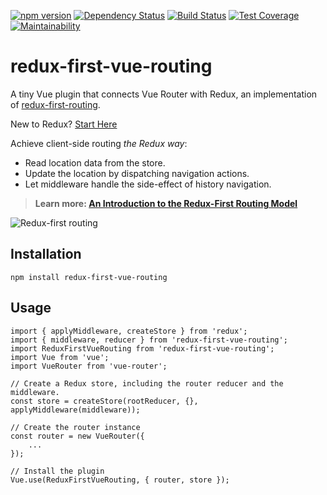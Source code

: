 [![npm version](https://badge.fury.io/js/redux-first-vue-routing.svg)](https://badge.fury.io/js/redux-first-vue-routing)
[![Dependency Status](https://david-dm.org/kaidjohnson/redux-first-vue-routing/dev-status.svg)](https://david-dm.org/kaidjohnson/redux-first-vue-routing?type=dev)
[![Build Status](https://travis-ci.org/kaidjohnson/redux-first-vue-routing.svg?branch=master)](https://travis-ci.org/kaidjohnson/redux-first-vue-routing)
[![Test Coverage](https://api.codeclimate.com/v1/badges/e84db5d5c2cd53e07c3e/test_coverage)](https://codeclimate.com/github/kaidjohnson/redux-first-vue-routing/test_coverage)
[![Maintainability](https://api.codeclimate.com/v1/badges/7d365790eeac9659d37f/maintainability)](https://codeclimate.com/github/kaidjohnson/redux-first-vue-routing/maintainability)

# redux-first-vue-routing

A tiny Vue plugin that connects Vue Router with Redux, an implementation of [redux-first-routing](https://github.com/mksarge/redux-first-routing).

New to Redux? [Start Here](https://redux.js.org/introduction/getting-started)

Achieve client-side routing *the Redux way*:

- Read location data from the store.
- Update the location by dispatching navigation actions.
- Let middleware handle the side-effect of history navigation.

> **Learn more: [An Introduction to the Redux-First Routing Model](https://medium.com/@mksarge/an-introduction-to-the-redux-first-routing-model-98926ebf53cb)**

![Redux-first routing](https://camo.githubusercontent.com/b08b1b78a08e0444ab451f692618d59da977e6a1/687474703a2f2f692e696d6775722e636f6d2f734169566c6b4d2e6a7067)

## Installation

`npm install redux-first-vue-routing`

## Usage

```
import { applyMiddleware, createStore } from 'redux';
import { middleware, reducer } from 'redux-first-vue-routing';
import ReduxFirstVueRouting from 'redux-first-vue-routing';
import Vue from 'vue';
import VueRouter from 'vue-router';

// Create a Redux store, including the router reducer and the middleware.
const store = createStore(rootReducer, {}, applyMiddleware(middleware));

// Create the router instance
const router = new VueRouter({
	...
});

// Install the plugin
Vue.use(ReduxFirstVueRouting, { router, store });
```
